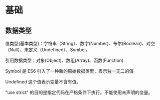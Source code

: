 # 基础

## 数据类型

值类型(基本类型)：字符串（String）、数字(Number)、布尔(Boolean)、对空（Null）、未定义（Undefined）、Symbol。

引用数据类型：对象(Object)、数组(Array)、函数(Function)


Symbol 是 ES6 引入了一种新的原始数据类型，表示独一无二的值

Undefined 这个值表示变量不含有值。

"use strict" 的目的是指定代码在严格条件下执行。不能使用未声明的变量。